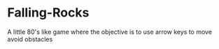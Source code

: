 # Falling-Rocks
A little 80's like game
where the objective is to use arrow keys to move avoid obstacles
